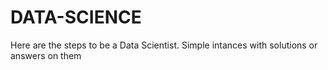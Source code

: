 # DATA-SCIENCE
Here are the steps to be a Data Scientist.
Simple intances with solutions  or answers on them
